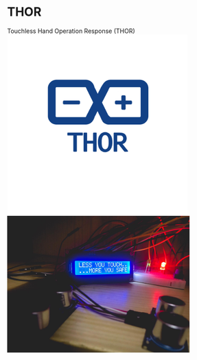 # THOR
Touchless Hand Operation Response (THOR)
<img src="/images/logo.png" width="420"/><img src="/images/thor.jpg" width="425"/>
